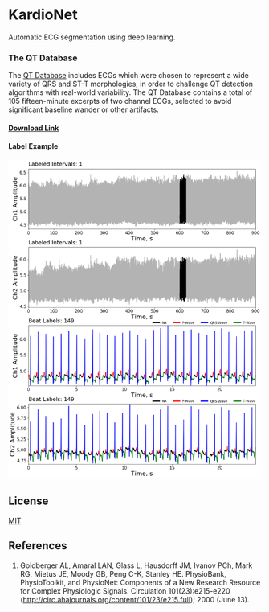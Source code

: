 # KardioNet
Automatic ECG segmentation using deep learning.

### The QT Database
The [QT Database](https://physionet.org/physiobank/database/qtdb/) includes ECGs which were chosen to represent a wide 
variety of QRS and ST-T morphologies, in order to challenge QT detection algorithms with real-world variability. The QT 
Database contains a total of 105 fifteen-minute excerpts of two channel ECGs, selected to avoid significant baseline 
wander or other artifacts. 

#### [Download Link](https://www.physionet.org/physiobank/database/qtdb/)

#### Label Example
![Label Example](documents/README/label_example.png)

## License
[MIT](LICENSE.txt)

## References
1. Goldberger AL, Amaral LAN, Glass L, Hausdorff JM, Ivanov PCh, Mark RG, Mietus JE, Moody GB, Peng C-K, Stanley HE. 
PhysioBank, PhysioToolkit, and PhysioNet: Components of a New Research Resource for Complex Physiologic Signals. 
Circulation 101(23):e215-e220 (http://circ.ahajournals.org/content/101/23/e215.full); 
2000 (June 13).